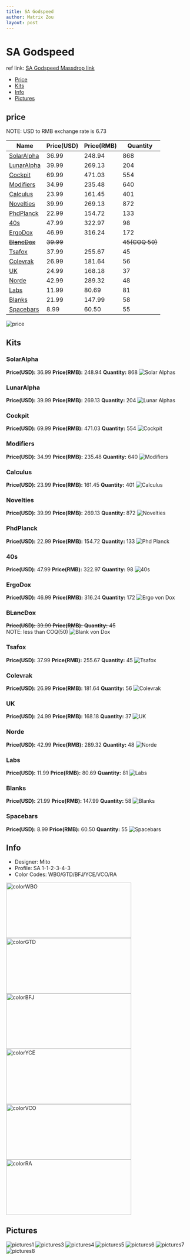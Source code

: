```yaml
---
title: SA Godspeed
author: Matrix Zou
layout: post
---
```


# SA Godspeed

ref link: [SA Godspeed Massdrop link](https://www.massdrop.com/buy/godspeed-custom-sa-keycap-set)

* [Price](#price)  
* [Kits](#kits)  
* [Info](#info)
* [Pictures](#pictures)

## price  
NOTE: USD to RMB exchange rate is 6.73

| Name          | Price(USD)    | Price(RMB)  | Quantity |
| ------------- | ------------- | ----------- | -------- |
|[SolarAlpha](#solaralpha)|36.99|248.94|868|
|[LunarAlpha](#lunaralpha)|39.99|269.13|204|
|[Cockpit](#cockpit)|69.99|471.03|554|
|[Modifiers](#modifiers)|34.99|235.48|640|
|[Calculus](#calculus)|23.99|161.45|401|
|[Novelties](#novelties)|39.99|269.13|872|
|[PhdPlanck](#phdplanck)|22.99|154.72|133|
|[40s](#40s)|47.99|322.97|98|
|[ErgoDox](#ergodox)|46.99|316.24|172|
|[~~BlancDox~~](#blancdox)|~~39.99~~||~~45(COQ 50)~~|
|[Tsafox](#tsafox)|37.99|255.67|45|
|[Colevrak](#colevrak)|26.99|181.64|56|
|[UK](#uk)|24.99|168.18|37|
|[Norde](#norde)|42.99|289.32|48|
|[Labs](#labs)|11.99|80.69|81|
|[Blanks](#blanks)|21.99|147.99|58|
|[Spacebars](#spacebars)|8.99|60.50|55|

<img src="{{ 'assets/images/godspeed/Price.jpg' | relative_url }}" alt="price" class="image featured">

## Kits
### SolarAlpha
**Price(USD):** 36.99	**Price(RMB):** 248.94	**Quantity:** 868
<img src="{{ 'assets/images/godspeed/kits_pics/SolarAlphas.jpg' | relative_url }}" alt="Solar Alphas" class="image featured">

### LunarAlpha
**Price(USD):** 39.99	**Price(RMB):** 269.13	**Quantity:** 204
<img src="{{ 'assets/images/godspeed/kits_pics/LunarAlphas.jpg' | relative_url }}" alt="Lunar Alphas" class="image featured">

### Cockpit
**Price(USD):** 69.99	**Price(RMB):** 471.03	**Quantity:** 554
<img src="{{ 'assets/images/godspeed/kits_pics/Cockpit.jpg' | relative_url }}" alt="Cockpit" class="image featured">

### Modifiers
**Price(USD):** 34.99	**Price(RMB):** 235.48	**Quantity:** 640
<img src="{{ 'assets/images/godspeed/kits_pics/Modifiers.jpg' | relative_url }}" alt="Modifiers" class="image featured">

### Calculus
**Price(USD):** 23.99	**Price(RMB):** 161.45	**Quantity:** 401
<img src="{{ 'assets/images/godspeed/kits_pics/Calculus.jpg' | relative_url }}" alt="Calculus" class="image featured">

### Novelties
**Price(USD):** 39.99	**Price(RMB):** 269.13	**Quantity:** 872
<img src="{{ 'assets/images/godspeed/kits_pics/Novelties.jpg' | relative_url }}" alt="Novelties" class="image featured">

### PhdPlanck
**Price(USD):** 22.99	**Price(RMB):** 154.72	**Quantity:** 133
<img src="{{ 'assets/images/godspeed/kits_pics/PhdPlanck.jpg' | relative_url }}" alt="Phd Planck" class="image featured">

### 40s
**Price(USD):** 47.99	**Price(RMB):** 322.97	**Quantity:** 98
<img src="{{ 'assets/images/godspeed/kits_pics/40s.jpg' | relative_url }}" alt="40s" class="image featured">

### ErgoDox
**Price(USD):** 46.99	**Price(RMB):** 316.24	**Quantity:** 172
<img src="{{ 'assets/images/godspeed/kits_pics/ErgovonDox.jpg' | relative_url }}" alt="Ergo von Dox" class="image featured">

### ~~BLancDox~~
~~**Price(USD):** 39.99	**Price(RMB):** 	**Quantity:** 45~~    
NOTE: less than COQ(50)
<img src="{{ 'assets/images/godspeed/kits_pics/BlancvonDox.jpg' | relative_url }}" alt="Blank von Dox" class="image featured">

### Tsafox
**Price(USD):** 37.99	**Price(RMB):** 255.67	**Quantity:** 45
<img src="{{ 'assets/images/godspeed/kits_pics/Tsafox.png' | relative_url }}" alt="Tsafox" class="image featured">

### Colevrak
**Price(USD):** 26.99	**Price(RMB):** 181.64	**Quantity:** 56
<img src="{{ 'assets/images/godspeed/kits_pics/Colevrak.jpg' | relative_url }}" alt="Colevrak" class="image featured">

### UK
**Price(USD):** 24.99	**Price(RMB):** 168.18	**Quantity:** 37
<img src="{{ 'assets/images/godspeed/kits_pics/UK.jpg' | relative_url }}" alt="UK" class="image featured">

### Norde
**Price(USD):** 42.99	**Price(RMB):** 289.32	**Quantity:** 48
<img src="{{ 'assets/images/godspeed/kits_pics/Norde.jpg' | relative_url }}" alt="Norde" class="image featured">

### Labs
**Price(USD):** 11.99	**Price(RMB):** 80.69	**Quantity:** 81
<img src="{{ 'assets/images/godspeed/kits_pics/Labs.jpg' | relative_url }}" alt="Labs" class="image featured">

### Blanks
**Price(USD):** 21.99	**Price(RMB):** 147.99	**Quantity:** 58
<img src="{{ 'assets/images/godspeed/kits_pics/Blanks.jpg' | relative_url }}" alt="Blanks" class="image featured">

### Spacebars
**Price(USD):** 8.99	**Price(RMB):** 60.50	**Quantity:** 55
<img src="{{ 'assets/images/godspeed/kits_pics/Spacebars.jpg' | relative_url }}" alt="Spacebars" class="image featured">

## Info
* Designer: Mito
* Profile: SA 1-1-2-3-4-3
* Color Codes: WBO/GTD/BFJ/YCE/VCO/RA  

<img src="{{ 'assets/images/SP_ColorCodes/abs/SP_Abs_ColorCodes_WBO.png' | relative_url }}" alt="colorWBO" height="150" width="340">
<img src="{{ 'assets/images/SP_ColorCodes/abs/SP_Abs_ColorCodes_GTD.png' | relative_url }}" alt="colorGTD" height="150" width="340">
<img src="{{ 'assets/images/SP_ColorCodes/abs/SP_Abs_ColorCodes_BFJ.png' | relative_url }}" alt="colorBFJ" height="150" width="340">
<img src="{{ 'assets/images/SP_ColorCodes/abs/SP_Abs_ColorCodes_YCE.png' | relative_url }}" alt="colorYCE" height="150" width="340">
<img src="{{ 'assets/images/SP_ColorCodes/abs/SP_Abs_ColorCodes_VCO.png' | relative_url }}" alt="colorVCO" height="150" width="340">
<img src="{{ 'assets/images/SP_ColorCodes/abs/SP_Abs_ColorCodes_RA.png' | relative_url }}" alt="colorRA" height="150" width="340">

## Pictures  
<img src="{{ 'assets/images/godspeed/rendering_pics/MD-25045_20160922122839_287a124a76ffe60b.jpg' | relative_url }}" alt="pictures1" class="image featured">  
<img src="{{ 'assets/images/godspeed/rendering_pics/MD-25045_20160922122906_74de99d16fbd9eb7.jpg' | relative_url }}" alt="pictures3" class="image featured">  
<img src="{{ 'assets/images/godspeed/rendering_pics/MD-25045_20160922122907_c4fb2e6ff6c80399.jpg' | relative_url }}" alt="pictures4" class="image featured">  
<img src="{{ 'assets/images/godspeed/rendering_pics/MD-25045_20160922122907_e6b299fc4c663ac2.jpg' | relative_url }}" alt="pictures5" class="image featured">  
<img src="{{ 'assets/images/godspeed/rendering_pics/MD-25045_20160922122910_b04bbf7fadd53564.jpg' | relative_url }}" alt="pictures6" class="image featured">  
<img src="{{ 'assets/images/godspeed/rendering_pics/MD-25045_20160922122914_084b54588a41c310.jpg' | relative_url }}" alt="pictures7" class="image featured">  
<img src="{{ 'assets/images/godspeed/rendering_pics/MD-25045_20160922122915_05fdde153872c9e1.jpg' | relative_url }}" alt="pictures8" class="image featured">  
